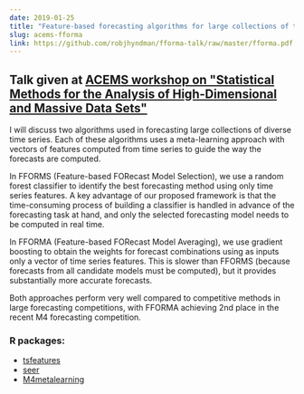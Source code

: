 ```yaml
---
date: 2019-01-25
title: "Feature-based forecasting algorithms for large collections of time series"
slug: acems-fforma
link: https://github.com/robjhyndman/fforma-talk/raw/master/fforma.pdf
---
```



## Talk given at [ACEMS workshop on "Statistical Methods for the Analysis of High-Dimensional and Massive Data Sets"](https://acems.org.au/events/statistical-methods-analysis-high-dimensional-and-massive-data-sets)

I will discuss two algorithms used in forecasting large collections of diverse time series. Each of these algorithms uses a meta-learning approach with vectors of features computed from  time series to guide the way the forecasts are computed.

In FFORMS (Feature-based FORecast Model Selection), we use a random forest classifier to identify the best forecasting method using only time series features. A key advantage of our proposed framework is that the time-consuming process of building a classifier is handled in advance of the forecasting task at hand, and only the selected forecasting model needs to be computed in real time.

In FFORMA (Feature-based FORecast Model Averaging), we use gradient boosting to obtain the weights for forecast combinations using as inputs only a vector of time series features. This is slower than FFORMS (because forecasts from all candidate models must be computed), but it provides substantially more accurate forecasts.

Both approaches perform very well compared to competitive methods in large forecasting competitions, with FFORMA achieving 2nd place in the recent M4 forecasting competition.


### R packages:

  * [tsfeatures](https://pkg.robjhyndman.com/tsfeatures)
  * [seer](https://github.com/thiyangt/seer)
  * [M4metalearning](https://github.com/robjhyndman/M4metalearning)


